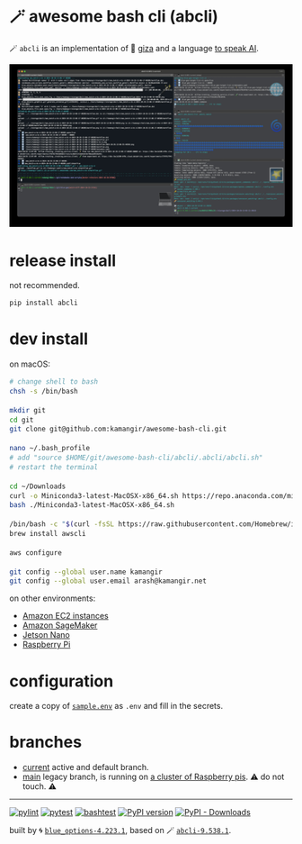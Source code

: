 # 🪄 awesome bash cli (abcli)

🪄 `abcli` is an implementation of 🔻 [giza](https://github.com/kamangir/giza) and a language [to speak AI](https://github.com/kamangir/kamangir).

![image](https://github.com/kamangir/assets/blob/main/awesome-bash-cli/marquee-2024-10-26.jpg?raw=true)

# release install

not recommended.

```bash
pip install abcli
```

# dev install

on macOS:

```bash
# change shell to bash
chsh -s /bin/bash

mkdir git
cd git
git clone git@github.com:kamangir/awesome-bash-cli.git

nano ~/.bash_profile
# add "source $HOME/git/awesome-bash-cli/abcli/.abcli/abcli.sh"
# restart the terminal

cd ~/Downloads
curl -o Miniconda3-latest-MacOSX-x86_64.sh https://repo.anaconda.com/miniconda/Miniconda3-latest-MacOSX-x86_64.sh
bash ./Miniconda3-latest-MacOSX-x86_64.sh

/bin/bash -c "$(curl -fsSL https://raw.githubusercontent.com/Homebrew/install/HEAD/install.sh)"
brew install awscli

aws configure

git config --global user.name kamangir
git config --global user.email arash@kamangir.net
```

on other environments:

- [Amazon EC2 instances](https://github.com/kamangir/awesome-bash-cli/wiki/ec2)
- [Amazon SageMaker](https://github.com/kamangir/notebooks-and-scripts/blob/main/SageMaker.md)
- [Jetson Nano](https://github.com/kamangir/awesome-bash-cli/wiki/Jetson-Nano)
- [Raspberry Pi](https://github.com/kamangir/awesome-bash-cli/wiki/Raspberry-Pi)

# configuration

create a copy of [`sample.env`](./abcli/sample.env) as `.env` and fill in the secrets.

# branches

- [current](.) active and default branch.
- [main](https://github.com/kamangir/awesome-bash-cli/tree/main) legacy branch, is running on [a cluster of Raspberry pis](https://github.com/kamangir/blue-bracket). ⚠️ do not touch. ⚠️

---



[![pylint](https://github.com/kamangir/awesome-bash-cli/actions/workflows/pylint.yml/badge.svg)](https://github.com/kamangir/awesome-bash-cli/actions/workflows/pylint.yml) [![pytest](https://github.com/kamangir/awesome-bash-cli/actions/workflows/pytest.yml/badge.svg)](https://github.com/kamangir/awesome-bash-cli/actions/workflows/pytest.yml) [![bashtest](https://github.com/kamangir/awesome-bash-cli/actions/workflows/bashtest.yml/badge.svg)](https://github.com/kamangir/awesome-bash-cli/actions/workflows/bashtest.yml) [![PyPI version](https://img.shields.io/pypi/v/abcli.svg)](https://pypi.org/project/abcli/) [![PyPI - Downloads](https://img.shields.io/pypi/dd/abcli)](https://pypistats.org/packages/abcli)

built by 🌀 [`blue_options-4.223.1`](https://github.com/kamangir/awesome-bash-cli), based on 🪄 [`abcli-9.538.1`](https://github.com/kamangir/awesome-bash-cli).
